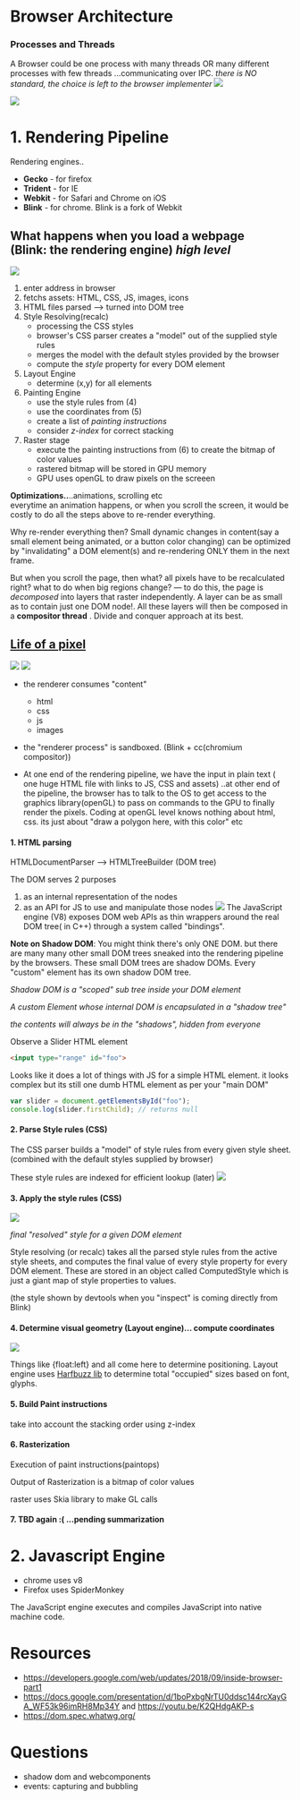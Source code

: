 
# Browser Architecture
### Processes and Threads
A Browser could be one process with many threads OR many different processes with few threads ...communicating over IPC. _there is NO standard, the choice is left to the browser implementer_
![](../assets/browser-arch-01.png)

![](../assets/browser-01.png)

# 1. Rendering Pipeline
Rendering engines..
- **Gecko** - for firefox
- **Trident** - for IE
- **Webkit** - for Safari and Chrome on iOS
- **Blink** - for chrome. Blink is a fork of Webkit
## What happens when you load a webpage<br/> (Blink: the rendering engine) _high level_
![](../assets/browser-02.png)
1. enter address in browser
2. fetchs assets: HTML, CSS, JS, images, icons
3. HTML files parsed --> turned into DOM tree
4. Style Resolving(recalc)
    - processing the CSS styles
    - browser's CSS parser creates a "model" out of the supplied style rules
    - merges the model with the default styles provided by the browser
    - compute the _style_ property for every DOM element
5. Layout Engine
    - determine (x,y) for all elements
6. Painting Engine
    - use the style rules from (4)
    - use the coordinates from (5)
    - create a list of _painting instructions_
    - consider _z-index_ for correct stacking
7. Raster stage
    - execute the painting instructions from (6) to create the bitmap of color values
    - rastered bitmap will  be stored in GPU memory
    - GPU uses openGL to draw pixels on the screeen


**Optimizations..**..animations, scrolling etc<br/>
everytime an animation happens, or when you scroll the screen, it would be costly to do all the steps above to re-render everything.

Why re-render everything then?
Small dynamic changes in content(say a small element being animated, or a button color changing) can be optimized by "invalidating" a DOM element(s) and re-rendering ONLY them in the next frame.

But when you scroll the page, then what? all pixels have to be recalculated right? what to do when big regions change?
&mdash; to do this, the page is _decomposed_ into layers that raster independently. A layer can be as small as to contain just one DOM node!. All these layers will then be composed in a **compositor thread** . Divide and conquer approach at its best.


## [Life of a pixel](https://youtu.be/K2QHdgAKP-s)
![](../assets/browser-03.png)
![](../assets/browser-04.png)

- the renderer consumes "content"
    - html
    - css 
    - js
    - images

- the "renderer process" is sandboxed. (Blink + cc(chromium compositor))
- At one end of the rendering pipeline, we have the input in plain text ( one huge HTML file with links to JS, CSS and assets) ..at other end of the pipeline, the browser has to talk to the OS to get access to the graphics library(openGL) to pass on commands to the GPU to finally render the pixels. Coding at openGL level knows nothing about html, css. its just about "draw a polygon here, with this color" etc

#### 1. HTML parsing
HTMLDocumentParser --> HTMLTreeBuilder (DOM tree)

The DOM serves 2 purposes
1. as an internal representation of the nodes
2. as an API for JS to use and manipulate those nodes
![](../assets/browser-05.png)
The JavaScript engine (V8) exposes DOM web APIs as thin wrappers around the real DOM tree( in C++) through a system called "bindings".

**Note on Shadow DOM**:
You might think there's only ONE DOM. but there are many many other small DOM trees sneaked into the rendering pipeline by the browsers. These small DOM trees are shadow DOMs. Every "custom" element has its own shadow DOM tree.

_Shadow DOM is a "scoped" sub tree inside your DOM element_ 

_A custom Element whose internal DOM is encapsulated in a "shadow tree"_

_the contents will always be in the "shadows", hidden from everyone_

Observe a Slider HTML element
```html
<input type="range" id="foo">
```
Looks like it does a lot of things with JS for a simple HTML element. it looks complex but its still one dumb HTML element as per your "main DOM"
```js
var slider = document.getElementsById("foo");
console.log(slider.firstChild); // returns null
```




#### 2. Parse Style rules (CSS)
The CSS parser builds a "model" of style rules from every given style sheet. (combined with the default styles supplied by browser)

These style rules are indexed for efficient lookup (later)
![](../assets/browser-06.png)

#### 3. Apply the style rules (CSS)
![](../assets/browser-07.png)

_final "resolved" style for a given DOM element_

Style resolving (or recalc) takes all the parsed style rules from the active style sheets, and computes the final value of every style property for every DOM element.  These are stored in an object called ComputedStyle which is just a giant map of style properties to values.

(the style shown by devtools when you "inspect" is coming directly from Blink)

#### 4. Determine visual geometry (Layout engine)... compute coordinates

![](../assets/browser-08.png)

Things like {float:left} and all come here to determine positioning.
Layout engine uses [Harfbuzz lib](https://github.com/harfbuzz/harfbuzz) to determine total "occupied" sizes based on font, glyphs.

#### 5. Build Paint instructions
take into account the stacking order using z-index

#### 6. Rasterization
Execution of paint instructions(paintops)

Output of Rasterization is a bitmap of color values

raster uses Skia library to make GL calls 

#### 7. TBD again :( ...pending summarization


# 2. Javascript Engine
- chrome uses v8
- Firefox uses SpiderMonkey


The JavaScript engine executes and compiles JavaScript into native machine code. 








# Resources
- https://developers.google.com/web/updates/2018/09/inside-browser-part1
- https://docs.google.com/presentation/d/1boPxbgNrTU0ddsc144rcXayGA_WF53k96imRH8Mp34Y and https://youtu.be/K2QHdgAKP-s
- https://dom.spec.whatwg.org/

# Questions
- shadow dom and webcomponents
- events: capturing and bubbling



